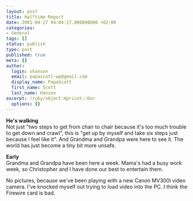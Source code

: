```yaml
---
layout: post
title: Halftime Report
date: 2001-04-27 04:04:17.000000000 +02:00
categories:
- General
tags: []
status: publish
type: post
published: true
meta: {}
author:
  login: shanson
  email: papascott-wp@gmail.com
  display_name: PapaScott
  first_name: Scott
  last_name: Hanson
excerpt: !ruby/object:Hpricot::Doc
  options: {}
---
```

<p><b>He's walking</b><br />
Not just "two steps to get from chair to chair because it's too much trouble to get down and crawl", this is "get up by myself and take six steps just because I feel like it". And Grandma and Grandpa were here to see it. The world has just become a tiny bit more unsafe.</p>
<p><b>Early</b><br />
Grandma and Grandpa have been here a week. Mama's had a busy work week, so Christopher and I have done our best to entertain them.</p>
<p>No pictures, because we've been playing with a new Canon MV300i video camera. I've knocked myself out trying to load video into the PC. I think the Firewire card is bad.</p>
